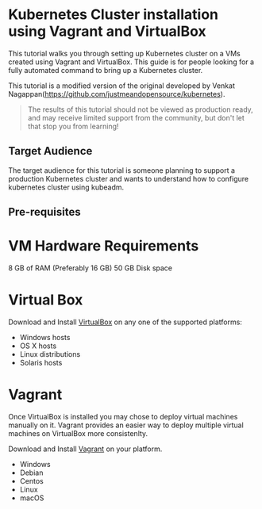 # Kubernetes Cluster installation using Vagrant and VirtualBox

This tutorial walks you through setting up Kubernetes cluster on a VMs created using Vagrant and VirtualBox.
This guide is for people looking for a fully automated command to bring up a Kubernetes cluster.

This tutorial is a modified version of the original developed by Venkat Nagappan(https://github.com/justmeandopensource/kubernetes).

> The results of this tutorial should not be viewed as production ready, and may receive limited support from the community, but don't let that stop you from learning!

## Target Audience

The target audience for this tutorial is someone planning to support a production Kubernetes cluster and wants to understand how to configure kubernetes cluster using kubeadm.

## Pre-requisites

# VM Hardware Requirements

8 GB of RAM (Preferably 16 GB)
50 GB Disk space

# Virtual Box

Download and Install [VirtualBox](https://www.virtualbox.org/wiki/Downloads) on any one of the supported platforms:

 - Windows hosts
 - OS X hosts
 - Linux distributions
 - Solaris hosts

# Vagrant

Once VirtualBox is installed you may chose to deploy virtual machines manually on it.
Vagrant provides an easier way to deploy multiple virtual machines on VirtualBox more consistenlty.

Download and Install [Vagrant](https://www.vagrantup.com/) on your platform.

- Windows
- Debian
- Centos
- Linux
- macOS
